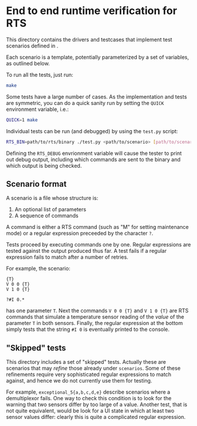 # End to end runtime verification for RTS

This directory contains the drivers and testcases that implement test scenarios
defined in [](../specs/test_scenarios.lando).

Each scenario is a template, potentially parameterized by a set of variables, as
outlined below.

To run all the tests, just run:

``` sh
make
```

Some tests have a large number of cases. As the implementation and tests
are symmetric, you can do a quick sanity run by setting the `QUICK` environment variable, i.e.:

``` sh
QUICK=1 make
```

Individual tests can be run (and debugged) by using the `test.py` script:

``` sh
RTS_BIN=path/to/rts/binary ./test.py <path/to/scenario> [path/to/scenario.cases]
```

Defining the `RTS_DEBUG` envrionment variable will cause the tester to print out
debug output, including which commands are sent to the binary and which output
is being checked.

## Scenario format

A scenario is a file whose structure is:

  1. An optional list of parameters
  2. A sequence of commands

A command is either a RTS command (such as "M" for setting
maintenance mode) or a regular expression preceeded by the character `?`.

Tests proceed by executing commands one by one. Regular expressions are tested
against the output produced thus far. A test fails if a regular expression fails
to match after a number of retries.


For example, the scenario:

    {T}
    V 0 0 {T}
    V 1 0 {T}

    ?#I 0.*

has one parameter `T`. Next the commands `V 0 0 {T}` and `V 1 0 {T}` are RTS
commands that simulate a temperature sensor reading of the _value_ of the
parameter `T` in both sensors. Finally, the regular expression at the bottom
simply tests that the string `#I 0` is eventually printed to the console.

## "Skipped" tests

This directory includes a set of "skipped" tests. Actually these are scenarios
that may _refine_ those already under `scenarios`. Some of these refinements
require very sophisticated regular expressions to match against, and hence we do
not currently use them for testing.

For example, `exceptional_5{a,b,c,d,e}` describe scenarios where a demultiplexor
fails. One way to check this condition is to look for the warning that two
sensors differ by too large of a value. Another test, that is not quite
equivalent, would be look for a UI state in which at least two sensor values
differ: clearly this is quite a complicated regular expression.
